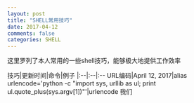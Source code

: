 ```yaml
---
layout: post
title: "SHELL常用技巧"
date: 2017-04-12
comments: false
categories: SHELL
---
```


这里罗列了本人常用的一些shell技巧，能够极大地提供工作效率

技巧|更新时间|命令|例子
|:--|:--|:--
URL编码|April 12, 2017|alias urlencode='python -c "import sys, urllib as ul; print ul.quote_plus(sys.argv[1])"'|urlencode 我们